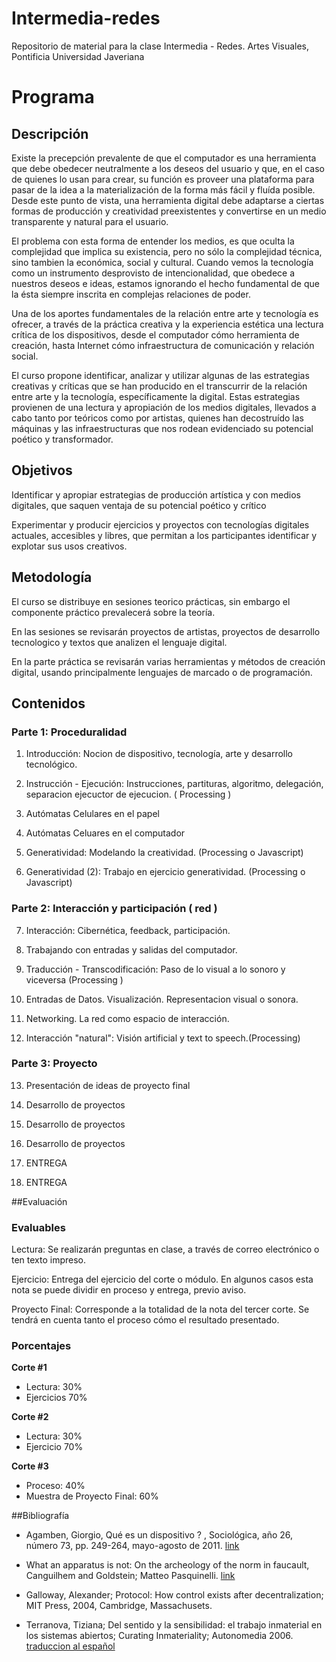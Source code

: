 # Intermedia-redes

Repositorio de material para la clase Intermedia - Redes.  Artes Visuales, Pontificia Universidad Javeriana

# Programa

## Descripción

Existe la precepción prevalente de que el computador es una herramienta que debe obedecer neutralmente a los deseos del usuario y que, en el caso de quienes lo usan para crear, su función es proveer una plataforma para pasar de la idea a la materialización de la forma más fácil y fluída posible.  Desde este punto de vista, una herramienta digital debe adaptarse a ciertas formas de producción y creatividad preexistentes y convertirse en un medio transparente y natural para el usuario.

El problema con esta forma de entender los medios, es que oculta la complejidad que implica su existencia, pero no sólo la complejidad técnica, sino tambien la económica, social y cultural.  Cuando vemos la tecnología como un instrumento desprovisto de intencionalidad, que obedece a nuestros deseos e ideas, estamos ignorando el hecho fundamental de que la ésta siempre inscrita en complejas relaciones de poder.

Una de los aportes fundamentales de la relación entre arte y tecnología es ofrecer, a través de la práctica creativa y la experiencia estética una lectura crítica de los dispositivos, desde el computador cómo herramienta de creación, hasta Internet cómo infraestructura de comunicación y relación social.

El curso propone identificar, analizar y utilizar algunas de las estrategias creativas y críticas que se han producido en el transcurrir de la relación entre arte y la tecnología, específicamente la digital.  Estas estrategias provienen de una lectura y apropiación de los medios digitales, llevados a cabo tanto por teóricos como por artistas, quienes han decostruído las máquinas y las infraestructuras que nos rodean evidenciado su potencial poético y transformador.


## Objetivos

Identificar y apropiar estrategias de producción artística y con medios digitales, que saquen ventaja de su potencial poético y crítico

Experimentar y producir ejercicios y proyectos con tecnologías digitales actuales, accesibles y libres, que permitan a los participantes identificar y explotar sus usos creativos.


## Metodología

El curso se distribuye en sesiones teorico prácticas, sin embargo el componente práctico prevalecerá sobre la teoría.  

En las sesiones se revisarán proyectos de artistas, proyectos de desarrollo tecnologico y textos que analizen el lenguaje digital.

En la parte práctica se revisarán varias herramientas y métodos de creación digital, usando principalmente lenguajes de marcado o de programación.


## Contenidos

### Parte 1: Proceduralidad

1. Introducción: Nocion de dispositivo, tecnología, arte y desarrollo tecnológico.

2. Instrucción - Ejecución: Instrucciones, partituras, algoritmo, delegación, separacion ejecuctor de ejecucion. ( Processing )

3. Autómatas Celulares en el papel

4. Autómatas Celuares en el computador

5. Generatividad: Modelando la creatividad. (Processing o Javascript)

6. Generatividad (2):  Trabajo en ejercicio generatividad. (Processing o Javascript)



### Parte 2: Interacción y participación ( red )

7. Interacción: Cibernética, feedback, participación.

8. Trabajando con entradas y salidas del computador.

9. Traducción - Transcodificación: Paso de lo visual a lo sonoro y viceversa (Processing )

10. Entradas de Datos. Visualización. Representacion visual o sonora.

11. Networking. La red como espacio de interacción.

12. Interacción "natural": Visión artificial y text to speech.(Processing)


### Parte 3: Proyecto

13. Presentación de ideas de proyecto final

14. Desarrollo de proyectos

15. Desarrollo de proyectos

16. Desarrollo de proyectos

17. ENTREGA

18. ENTREGA



##Evaluación

### Evaluables

Lectura: Se realizarán preguntas en clase, a través de correo electrónico o ten texto impreso.

Ejercicio: Entrega del ejercicio del corte o módulo.  En algunos casos esta nota se puede dividir en proceso y entrega, previo aviso.

Proyecto Final: Corresponde a la totalidad de la nota del tercer corte. Se tendrá en cuenta tanto el proceso cómo el resultado presentado.


### Porcentajes

**Corte #1**
* Lectura: 30%
* Ejercicios 70%

**Corte #2**
* Lectura: 30%
* Ejercicio 70%


**Corte #3**
* Proceso: 40%
* Muestra de Proyecto Final: 60%


##Bibliografía

* Agamben, Giorgio, Qué es un dispositivo ? , Sociológica, año 26, número 73, pp. 249-264, mayo-agosto de 2011. [link](http://zeitgenoessischeaesthetik.de/wp-content/uploads/2013/07/que-es-un-dispositivo-giorgio-agamben.pdf)


* What an apparatus is not: On the archeology of the norm in faucault, Canguilhem and Goldstein; Matteo Pasquinelli. [link](https://www.parrhesiajournal.org/parrhesia22/parrhesia22_pasquinelli.pdf)

*  Galloway, Alexander; Protocol: How control exists after decentralization; MIT Press, 2004, Cambridge, Massachusets.

*  Terranova, Tiziana; Del sentido y la sensibilidad: el trabajo inmaterial en los sistemas abiertos; Curating Inmateriality; Autonomedia 2006. [traduccion al español](https://privadotextos.wordpress.com/2012/12/03/del-sentido-y-la-sensibilidad-el-trabajo-inmaterial-en-los-sistemas-abiertos/)
